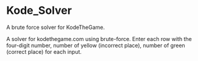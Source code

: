 # Kode_Solver
A brute force solver for KodeTheGame.

A solver for kodethegame.com using brute-force. Enter each row with the four-digit number, number of yellow (incorrect place), number of green (correct place) for each input.
